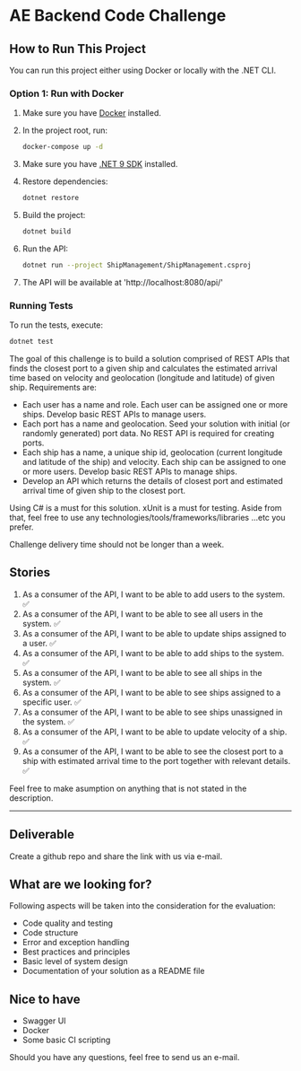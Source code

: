 # AE Backend Code Challenge


## How to Run This Project

You can run this project either using Docker or locally with the .NET CLI.

### Option 1: Run with Docker

1. Make sure you have [Docker](https://www.docker.com/products/docker-desktop) installed.
2. In the project root, run:

   ```sh
   docker-compose up -d
   ```


3. Make sure you have [.NET 9 SDK](https://dotnet.microsoft.com/en-us/download/dotnet/9.0) installed.
4. Restore dependencies:

   ```sh
   dotnet restore
   ```

5. Build the project:

   ```sh
   dotnet build
   ```

6. Run the API:

   ```sh
   dotnet run --project ShipManagement/ShipManagement.csproj
   ```
7. The API will be available at 'http://localhost:8080/api/'


### Running Tests

To run the tests, execute:

```sh
dotnet test
```



The goal of this challenge is to build a solution comprised of REST APIs that finds the closest port to a given ship and calculates the estimated arrival time based on velocity and geolocation (longitude and latitude) of given ship. Requirements are: 

* Each user has a name and role. Each user can be assigned one or more ships. Develop basic REST APIs to manage users.
* Each port has a name and geolocation. Seed your solution with initial (or randomly generated) port data. No REST API is required for creating ports. 
* Each ship has a name, a unique ship id, geolocation (current longitude and latitude of the ship) and velocity. Each ship can be assigned to one or more users. Develop basic REST APIs to manage ships.
* Develop an API which returns the details of closest port and estimated arrival time of given ship to the closest port.

Using C# is a must for this solution. xUnit is a must for testing. 
Aside from that, feel free to use any technologies/tools/frameworks/libraries ...etc you prefer. 

Challenge delivery time should not be longer than a week.

## Stories
1. As a consumer of the API, I want to be able to add users to the system. ✅
2. As a consumer of the API, I want to be able to see all users in the system. ✅
3. As a consumer of the API, I want to be able to update ships assigned to a user. ✅
4. As a consumer of the API, I want to be able to add ships to the system. ✅
5. As a consumer of the API, I want to be able to see all ships in the system. ✅
6. As a consumer of the API, I want to be able to see ships assigned to a specific user. ✅
7. As a consumer of the API, I want to be able to see ships unassigned in the system. ✅
8. As a consumer of the API, I want to be able to update velocity of a ship. ✅
9. As a consumer of the API, I want to be able to see the closest port to a ship with estimated arrival time to the port together with relevant details. ✅ 

Feel free to make asumption on anything that is not stated in the description.

---

## Deliverable

Create a github repo and share the link with us via e-mail.

## What are we looking for?

Following aspects will be taken into the consideration for the evaluation:

* Code quality and testing
* Code structure
* Error and exception handling
* Best practices and principles
* Basic level of system design
* Documentation of your solution as a README file

## Nice to have

* Swagger UI
* Docker
* Some basic CI scripting

Should you have any questions, feel free to send us an e-mail.
